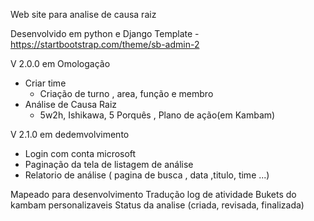 Web site para analise de causa raiz 


Desenvolvido em python e Django
Template  - https://startbootstrap.com/theme/sb-admin-2


V 2.0.0 em Omologação
- Criar time
  - Criação de turno , area, função e membro
- Análise de Causa Raiz
    - 5w2h, Ishikawa, 5 Porquês , Plano de ação(em Kambam)

V 2.1.0 em dedemvolvimento
  - Login com conta microsoft
  - Paginação da tela de listagem de análise
  - Relatorio de análise ( pagina de busca , data ,titulo, time ...)

Mapeado para desenvolvimento
  Tradução
  log de atividade 
  Bukets do kambam personalizaveis
  Status da analise (criada, revisada, finalizada)
